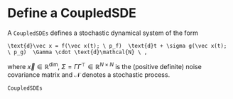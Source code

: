 # Define a CoupledSDE

A `CoupledSDEs` defines a stochastic dynamical system of the form

``\text{d}\vec x = f(\vec x(t); \ p_f)  \text{d}t + \sigma g(\vec x(t);  \ p_g)  \Gamma \cdot \text{d}\mathcal{N} \ ,``

where $\vec x \in \mathbb{R}^\text{dim}$, $\Sigma = \Gamma \Gamma^\top \in \mathbb R^{N\times N}$ is the (positive definite) noise covariance matrix and $\mathcal N$ denotes a stochastic process.

<!-- An instance of StochSystem is created via `StochSystem(f, pf, u [, σ [, g, pg, Σ , process]])`,
taking the following arguments:
* `f` (Function): Dynamical ODE rule describing the drift term of the system, corresponding to `f` in the ODEProblem of `DifferentialEquations`. Can be defined in-place (`f!(du, u, p, t)`) or out-of-place (`f(u,p,t)`).
* `pf` (Vector or Nothing): Parameter vector for the drift term.
* `u` (State): Initial state. E.g. `zeros(dim)`, where `dim` is the system's dimensionality. 
* `σ` (Float64): Noise intensity. Defaults to `1.0`.
* `g` (Function): Dynamical ODE rule describing the noise term of the system. Same format as `f`. Defaults to `idfunc`.
* `pg` (Vector or Nothing): Parameter vector of the noise term.
* `Σ` (Matrix): Noise covariance matrix. Defaults to `I` (identity matrix).
* `process` (String): Noise process. Defaults to `white-gauss` (independent n-dimensional Brownian motion).

### Shortcut methods
* `StochSystem(f, pf, u)`
* `StochSystem(f, pf, u, σ)`
* `StochSystem(f, pf, u, σ, Σ)` -->

```@docs
CoupledSDEs
```